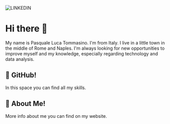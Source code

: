 ![LINKEDIN](![github-pltommasino](https://github.com/pltommasino/pltommasino/assets/123829470/106e8b3b-21c2-46c8-a513-b81dbfaa76db))

# Hi there 👋

My name is Pasquale Luca Tommasino. I'm from Italy. I live in a little town in the middle of Rome and Naples. I'm always looking for new opportunities to improve myself and my knowledge, especially regarding technology and data analysis.

## :rocket: GitHub! 

In this space you can find all my skills. 

## :dart: About Me!

More info about me you can find on my website.
